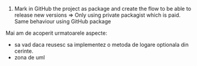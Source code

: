 1. Mark in GitHub the project as package and create the flow to be able to release new versions  => Only using private packagist which is paid. Same behaviour using GitHub package

Mai am de acoperit urmatoarele aspecte:
- sa vad daca reusesc sa implementez o metoda de logare optionala din cerinte.
- zona de uml
